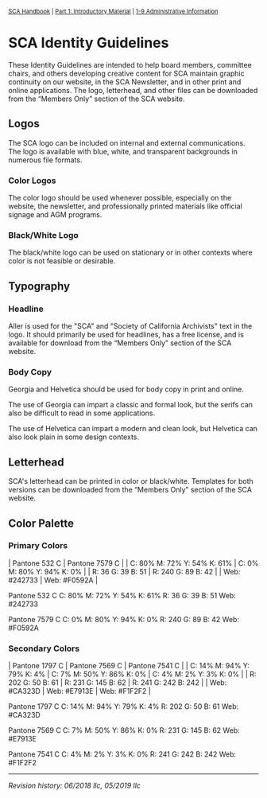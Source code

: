 <sup>[SCA Handbook](/sca-handbook/index.html) | [Part 1: Introductory Material](../01_introductory_material/index.html) | [1-9 Administrative Information](../01_introductory_material/01-09_administrative-information.html)</sup> 

# SCA Identity Guidelines

These Identity Guidelines are intended to help board members, committee chairs, and others developing creative content for SCA maintain graphic continuity on our website, in the SCA Newsletter, and in other print and online applications. The logo, letterhead, and other files can be downloaded from the “Members Only” section of the SCA website.

## Logos
The SCA logo can be included on internal and external communications. The logo is available with blue, white, and transparent backgrounds in numerous file formats.

### Color Logos
The color logo should be used whenever possible, especially on the website, the newsletter, and professionally printed materials like official signage and AGM programs.

### Black/White Logo
The black/white logo can be used on stationary or in other contexts where color is not feasible or desirable.

## Typography

### Headline
Aller is used for the "SCA" and "Society of California Archivists" text in the logo. It should primarily be used for headlines, has a free license, and is available for download from the “Members Only” section of the SCA website.

### Body Copy
Georgia and Helvetica should be used for body copy in print and online.

The use of Georgia can impart a classic and formal look, but the serifs can also be difficult to read in some applications.

The use of Helvetica can impart a modern and clean look, but Helvetica can also look plain in some design contexts.

## Letterhead
SCA's letterhead can be printed in color or black/white. Templates for both versions can be downloaded from the “Members Only” section of the SCA website.

## Color Palette

### Primary Colors
| Pantone 532 C               | Pantone 7579 C            |
| C: 80% M: 72% Y: 54% K: 61% | C: 0% M: 80% Y: 94% K: 0% |
| R: 36 G: 39 B: 51           | R: 240 G: 89 B: 42        |
| Web: #242733                | Web: #F0592A              |

Pantone 532 C
C: 80% M: 72% Y: 54% K: 61%
R: 36 G: 39 B: 51
Web: #242733

Pantone 7579 C
C: 0% M: 80% Y: 94% K: 0%
R: 240 G: 89 B: 42
Web: #F0592A

### Secondary Colors
| Pantone 1797 C             | Pantone 7569 C            | Pantone 7541 C          |
| C: 14% M: 94% Y: 79% K: 4% | C: 7% M: 50% Y: 86% K: 0% | C: 4% M: 2% Y: 3% K: 0% |
| R: 202 G: 50 B: 61         | R: 231 G: 145 B: 62       | R: 241 G: 242 B: 242    |
| Web: #CA323D               | Web: #E7913E              | Web: #F1F2F2            |

Pantone 1797 C
C: 14% M: 94% Y: 79% K: 4%
R: 202 G: 50 B: 61
Web: #CA323D

Pantone 7569 C
C: 7% M: 50% Y: 86% K: 0%
R: 231 G: 145 B: 62
Web: #E7913E

Pantone 7541 C
C: 4% M: 2% Y: 3% K: 0%
R: 241 G: 242 B: 242
Web: #F1F2F2

***

_Revision history: 06/2018 llc, 05/2019 llc_
